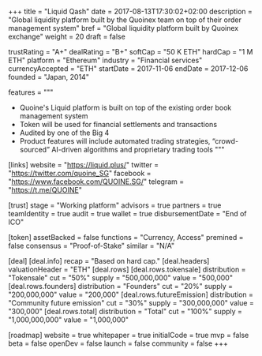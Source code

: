 +++
title = "Liquid Qash"
date = 2017-08-13T17:30:02+02:00
description = "Global liquidity platform built by the Quoinex team on top of their order management system"
bref = "Global liquidity platform built by Quoinex exchange"
weight = 20
draft = false

trustRating = "A+"
dealRating = "B+"
softCap = "50 K ETH"
hardCap = "1 M ETH"
platform = "Ethereum"
industry = "Financial services"
currencyAccepted = "ETH"
startDate = 2017-11-06
endDate = 2017-12-06
founded = "Japan, 2014"

features = """
- Quoine's Liquid platform is built on top of the existing order book management system
- Token will be used for financial settlements and transactions
- Audited by one of the Big 4
- Product features will include automated trading strategies, “crowd-sourced” AI-driven algorithms and proprietary trading tools
"""

[links]
  website = "https://liquid.plus/"
  twitter = "https://twitter.com/quoine_SG"
  facebook = "https://www.facebook.com/QUOINE.SG/"
  telegram = "https://t.me/QUOINE"


[trust]
  stage = "Working platform"
  advisors = true
  partners = true
  teamIdentity = true
  audit = true
  wallet = true
  disbursementDate = "End of ICO"

[token]
  assetBacked = false
  functions = "Currency, Access"
  premined = false
  consensus = "Proof-of-Stake"
  similar = "N/A"

[deal]
  [deal.info]
    recap = "Based on hard cap."
  [deal.headers]
    valuationHeader = "ETH"
  [deal.rows]
    [deal.rows.tokensale]
      distribution = "Tokensale"
      cut = "50%"
      supply = "500,000,000"
      value = "500,000"
    [deal.rows.founders]
      distribution = "Founders"
      cut = "20%"
      supply = "200,000,000"
      value = "200,000"
    [deal.rows.futureEmission]
      distribution = "Community future emission"
      cut = "30%"
      supply = "300,000,000"
      value = "300,000"
    [deal.rows.total]
      distribution = "Total"
      cut = "100%"
      supply = "1,000,000,000"
      value = "1,000,000"

[roadmap]
  website = true
  whitepaper = true
  initialCode = true
  mvp = false
  beta = false
  openDev = false
  launch = false
  community = false
+++
